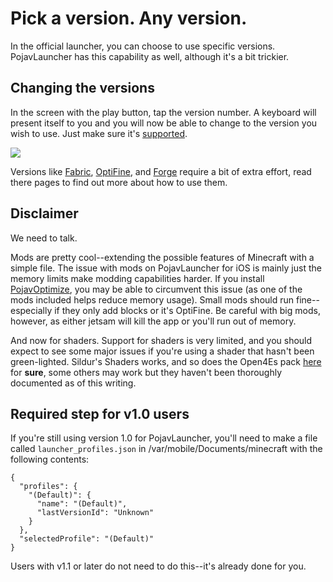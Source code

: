 # Pick a version. Any version.

In the official launcher, you can choose to use specific versions. PojavLauncher has this capability as well, although it's a bit trickier.

## Changing the versions
In the screen with the play button, tap the version number. A keyboard will present itself to you and you will now be able to change to the version you wish to use. Just make sure it's [supported](../../../about-pojavlauncher/supported-versions.md).

![](https://raw.githubusercontent.com/PojavLauncherTeam/wiki-assets/main/ios/MOV_0134.gif)

Versions like [Fabric](non-vanilla/fabric), [OptiFine](non-vanilla/optifine), and [Forge](non-vanilla/forge) require a bit of extra effort, read there pages to find out more about how to use them.

## Disclaimer

We need to talk.

Mods are pretty cool--extending the possible features of Minecraft with a simple file. The issue with mods on PojavLauncher for iOS is mainly just the memory limits make modding capabilities harder. If you install [PojavOptimize](performance), you may be able to circumvent this issue (as one of the mods included helps reduce memory usage). Small mods should run fine--especially if they only add blocks or it's OptiFine. Be careful with big mods, however, as either jetsam will kill the app or you'll run out of memory.

And now for shaders. Support for shaders is very limited, and you should expect to see some major issues if you're using a shader that hasn't been green-lighted. Sildur's Shaders works, and so does the Open4Es pack [here](https://github.com/Open4Es/Open4Es-Shader-Android) for **sure**, some others may work but they haven't been thoroughly documented as of this writing.

## Required step for v1.0 users

If you're still using version 1.0 for PojavLauncher, you'll need to make a file called `launcher_profiles.json` in /var/mobile/Documents/minecraft with the following contents:

```
{
  "profiles": {
    "(Default)": {
      "name": "(Default)",
      "lastVersionId": "Unknown"
    }
  },
  "selectedProfile": "(Default)"
}
```

Users with v1.1 or later do not need to do this--it's already done for you.
